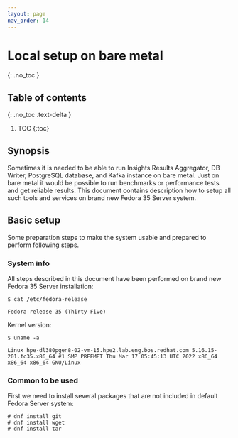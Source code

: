 ```yaml
---
layout: page
nav_order: 14
---
```

# Local setup on bare metal
{: .no_toc }

## Table of contents
{: .no_toc .text-delta }

1. TOC
{:toc}



## Synopsis

Sometimes it is needed to be able to run Insights Results Aggregator, DB
Writer, PostgreSQL database, and Kafka instance on bare metal. Just on bare
metal it would be possible to run benchmarks or performance tests and get
reliable results. This document contains description how to setup all such
tools and services on brand new Fedora 35 Server system.



## Basic setup

Some preparation steps to make the system usable and prepared to perform
following steps.



### System info

All steps described in this document have been performed on brand new Fedora 35
Server installation:

```
$ cat /etc/fedora-release 

Fedora release 35 (Thirty Five)
```

Kernel version:

```
$ uname -a

Linux hpe-dl380pgen8-02-vm-15.hpe2.lab.eng.bos.redhat.com 5.16.15-201.fc35.x86_64 #1 SMP PREEMPT Thu Mar 17 05:45:13 UTC 2022 x86_64 x86_64 x86_64 GNU/Linux
```



### Common to be used

First we need to install several packages that are not included in default
Fedora Server system:

```
# dnf install git
# dnf install wget
# dnf install tar
```


